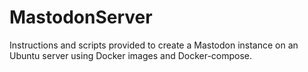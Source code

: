 # MastodonServer
Instructions and scripts provided to create a Mastodon instance on an Ubuntu server using Docker images and Docker-compose.
